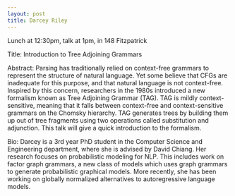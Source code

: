 ```yaml
---
layout: post
title: Darcey Riley
---
```


Lunch at 12:30pm, talk at 1pm, in 148 Fitzpatrick

Title:
Introduction to Tree Adjoining Grammars

Abstract:
Parsing has traditionally relied on context-free grammars to represent the structure of natural language. Yet some believe that CFGs are inadequate for this purpose, and that natural language is not context-free. Inspired by this concern, researchers in the 1980s introduced a new formalism known as Tree Adjoining Grammar (TAG). TAG is mildly context-sensitive, meaning that it falls between context-free and context-sensitive grammars on the Chomsky hierarchy. TAG generates trees by building them up out of tree fragments using two operations called substitution and adjunction. This talk will give a quick introduction to the formalism.

Bio:
Darcey is a 3rd year PhD student in the Computer Science and Engineering department, where she is advised by David Chiang. Her research focuses on probabilistic modeling for NLP. This includes work on factor graph grammars, a new class of models which uses graph grammars to generate probabilistic graphical models. More recently, she has been working on globally normalized alternatives to autoregressive language models.
